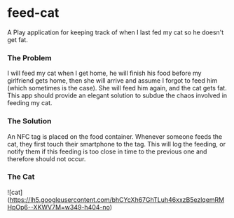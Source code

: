 # feed-cat
A Play application for keeping track of when I last fed my cat so he doesn't get fat.

### The Problem
I will feed my cat when I get home, he will finish his food before my girlfriend gets home, then she will arrive and assume I forgot to feed him (which sometimes is the case). She will feed him again, and the cat gets fat. This app should provide an elegant solution to subdue the chaos involved in feeding my cat.

### The Solution
An NFC tag is placed on the food container. Whenever someone feeds the cat, they first touch their smartphone to the tag. This will log the feeding, or notify them if this feeding is too close in time to the previous one and therefore should not occur.

### The Cat
![cat]
(https://lh5.googleusercontent.com/bhCYcXh67GhTLuh46xxzB5ezlqemRMHpOp6--XKWV7M=w349-h404-no)

